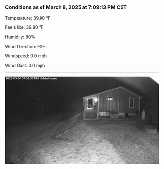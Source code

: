 ### Conditions as of March 8, 2025 at 7:09:13 PM CST 

Temperature: 39.80 &deg;F

Feels like: 39.80 &deg;F

Humidity: 80%

Wind Direction: ESE

Windspeed: 0.0 mph

Wind Gust: 0.0 mph

---

<img src="./images/latest.jpeg"/>

